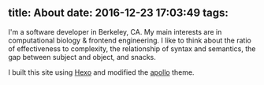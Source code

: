 title: About
date: 2016-12-23 17:03:49
tags:
---

I'm a software developer in Berkeley, CA. My main interests are in computational biology & frontend engineering. I like to think about the ratio of effectiveness to complexity, the relationship of syntax and semantics, the gap between subject and object, and snacks.

I built this site using [Hexo](https://hexo.io) and modified the [apollo](https://github.com/pinggod/hexo-theme-apollo) theme.

